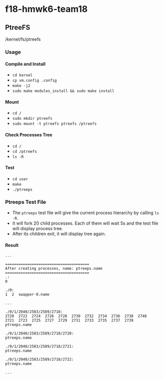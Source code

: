 # f18-hmwk6-team18
## PtreeFS
/kernel/fs/ptreefs
### Usage
#### Compile and Install
* `cd kernel`
* `cp vm.config .config`
* `make -j2`
* `sudo make modules_install && sudo make install`
#### Mount
* `cd /`
* `sudo mkdir ptreefs`
* `sudo mount -t ptreefs ptreefs /ptreefs`
#### Check Processes Tree
* `cd /`
* `cd /ptreefs`
* `ls -R`
#### Test
* `cd user`
* `make`
* `./ptreeps`
### Ptreeps Test File
* The `ptreeps` test file will give the current process hierarchy by calling `ls -R`. 
* It will fork 20 child processes. Each of them will wait 5s and the test file will display process tree.
* After its children exit, it will display tree again.
#### Result
`...`
```
======================================
After creating processes, name: ptreeps.name
======================================
.:
0

./0:
1  2  swapper-0.name
```
`...`
```
./0/1/2040/2583/2589/2718:
2720  2722  2724  2726	2728  2730  2732  2734	2736  2738  2740
2721  2723  2725  2727	2729  2731  2733  2735	2737  2739  ptreeps.name

./0/1/2040/2583/2589/2718/2720:
ptreeps.name

./0/1/2040/2583/2589/2718/2721:
ptreeps.name

./0/1/2040/2583/2589/2718/2722:
ptreeps.name
```
`...`


